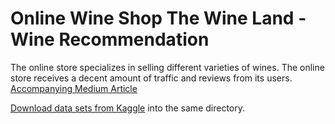# Online Wine Shop The Wine Land - Wine Recommendation 
The online store specializes in selling different varieties of wines. The online store receives a decent amount of traffic and reviews from its users.
[Accompanying Medium Article](https://medium.com/@mandygu/predicting-wine-quality-using-text-reviews-8bddaeb5285d)

[Download data sets from Kaggle](https://www.kaggle.com/zynicide/wine-reviews) into the same directory.
